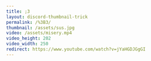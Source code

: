 ```yaml
---
title: ;3
layout: discord-thumbnail-trick
permalink: /%3B3/
thumbnail: /assets/sus.jpg
video: /assets/misery.mp4
video_height: 202
video_width: 250
redirect: https://www.youtube.com/watch?v=jYaHGDJGgGI
---
```

